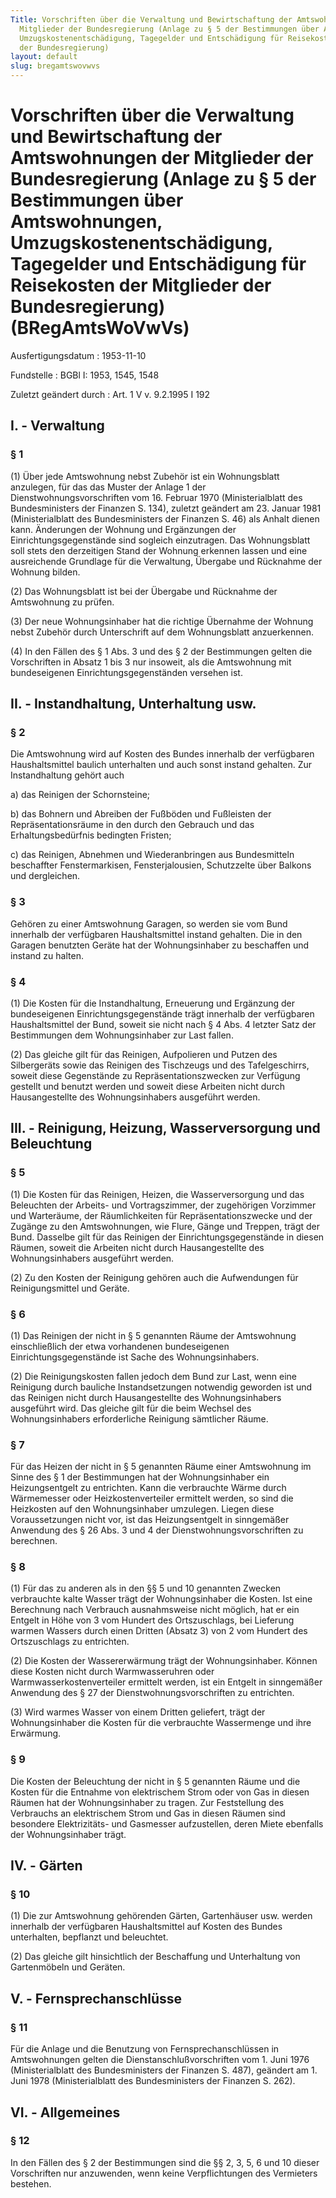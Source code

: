 ```yaml
---
Title: Vorschriften über die Verwaltung und Bewirtschaftung der Amtswohnungen der
  Mitglieder der Bundesregierung (Anlage zu § 5 der Bestimmungen über Amtswohnungen,
  Umzugskostenentschädigung, Tagegelder und Entschädigung für Reisekosten der Mitglieder
  der Bundesregierung)
layout: default
slug: bregamtswovwvs
---
```


# Vorschriften über die Verwaltung und Bewirtschaftung der Amtswohnungen der Mitglieder der Bundesregierung (Anlage zu § 5 der Bestimmungen über Amtswohnungen, Umzugskostenentschädigung, Tagegelder und Entschädigung für Reisekosten der Mitglieder der Bundesregierung) (BRegAmtsWoVwVs)

Ausfertigungsdatum
:   1953-11-10

Fundstelle
:   BGBl I: 1953, 1545, 1548

Zuletzt geändert durch
:   Art. 1 V v. 9.2.1995 I 192


## I. - Verwaltung



### § 1

(1) Über jede Amtswohnung nebst Zubehör ist ein Wohnungsblatt
anzulegen, für das das Muster der Anlage 1 der
Dienstwohnungsvorschriften vom 16. Februar 1970 (Ministerialblatt des
Bundesministers der Finanzen S. 134), zuletzt geändert am 23. Januar
1981 (Ministerialblatt des Bundesministers der Finanzen S. 46) als
Anhalt dienen kann. Änderungen der Wohnung und Ergänzungen der
Einrichtungsgegenstände sind sogleich einzutragen. Das Wohnungsblatt
soll stets den derzeitigen Stand der Wohnung erkennen lassen und eine
ausreichende Grundlage für die Verwaltung, Übergabe und Rücknahme der
Wohnung bilden.

(2) Das Wohnungsblatt ist bei der Übergabe und Rücknahme der
Amtswohnung zu prüfen.

(3) Der neue Wohnungsinhaber hat die richtige Übernahme der Wohnung
nebst Zubehör durch Unterschrift auf dem Wohnungsblatt anzuerkennen.

(4) In den Fällen des § 1 Abs. 3 und des § 2 der Bestimmungen gelten
die Vorschriften in Absatz 1 bis 3 nur insoweit, als die Amtswohnung
mit bundeseigenen Einrichtungsgegenständen versehen ist.


## II. - Instandhaltung, Unterhaltung usw.



### § 2

Die Amtswohnung wird auf Kosten des Bundes innerhalb der verfügbaren
Haushaltsmittel baulich unterhalten und auch sonst instand gehalten.
Zur Instandhaltung gehört auch

a)  das Reinigen der Schornsteine;


b)  das Bohnern und Abreiben der Fußböden und Fußleisten der
    Repräsentationsräume in den durch den Gebrauch und das
    Erhaltungsbedürfnis bedingten Fristen;


c)  das Reinigen, Abnehmen und Wiederanbringen aus Bundesmitteln
    beschaffter Fenstermarkisen, Fensterjalousien, Schutzzelte über
    Balkons und dergleichen.





### § 3

Gehören zu einer Amtswohnung Garagen, so werden sie vom Bund innerhalb
der verfügbaren Haushaltsmittel instand gehalten. Die in den Garagen
benutzten Geräte hat der Wohnungsinhaber zu beschaffen und instand zu
halten.


### § 4

(1) Die Kosten für die Instandhaltung, Erneuerung und Ergänzung der
bundeseigenen Einrichtungsgegenstände trägt innerhalb der verfügbaren
Haushaltsmittel der Bund, soweit sie nicht nach § 4 Abs. 4 letzter
Satz der Bestimmungen dem Wohnungsinhaber zur Last fallen.

(2) Das gleiche gilt für das Reinigen, Aufpolieren und Putzen des
Silbergeräts sowie das Reinigen des Tischzeugs und des Tafelgeschirrs,
soweit diese Gegenstände zu Repräsentationszwecken zur Verfügung
gestellt und benutzt werden und soweit diese Arbeiten nicht durch
Hausangestellte des Wohnungsinhabers ausgeführt werden.


## III. - Reinigung, Heizung, Wasserversorgung und Beleuchtung



### § 5

(1) Die Kosten für das Reinigen, Heizen, die Wasserversorgung und das
Beleuchten der Arbeits- und Vortragszimmer, der zugehörigen Vorzimmer
und Warteräume, der Räumlichkeiten für Repräsentationszwecke und der
Zugänge zu den Amtswohnungen, wie Flure, Gänge und Treppen, trägt der
Bund. Dasselbe gilt für das Reinigen der Einrichtungsgegenstände in
diesen Räumen, soweit die Arbeiten nicht durch Hausangestellte des
Wohnungsinhabers ausgeführt werden.

(2) Zu den Kosten der Reinigung gehören auch die Aufwendungen für
Reinigungsmittel und Geräte.


### § 6

(1) Das Reinigen der nicht in § 5 genannten Räume der Amtswohnung
einschließlich der etwa vorhandenen bundeseigenen
Einrichtungsgegenstände ist Sache des Wohnungsinhabers.

(2) Die Reinigungskosten fallen jedoch dem Bund zur Last, wenn eine
Reinigung durch bauliche Instandsetzungen notwendig geworden ist und
das Reinigen nicht durch Hausangestellte des Wohnungsinhabers
ausgeführt wird. Das gleiche gilt für die beim Wechsel des
Wohnungsinhabers erforderliche Reinigung sämtlicher Räume.


### § 7

Für das Heizen der nicht in § 5 genannten Räume einer Amtswohnung im
Sinne des § 1 der Bestimmungen hat der Wohnungsinhaber ein
Heizungsentgelt zu entrichten. Kann die verbrauchte Wärme durch
Wärmemesser oder Heizkostenverteiler ermittelt werden, so sind die
Heizkosten auf den Wohnungsinhaber umzulegen. Liegen diese
Voraussetzungen nicht vor, ist das Heizungsentgelt in sinngemäßer
Anwendung des § 26 Abs. 3 und 4 der Dienstwohnungsvorschriften zu
berechnen.


### § 8

(1) Für das zu anderen als in den §§ 5 und 10 genannten Zwecken
verbrauchte kalte Wasser trägt der Wohnungsinhaber die Kosten. Ist
eine Berechnung nach Verbrauch ausnahmsweise nicht möglich, hat er ein
Entgelt in Höhe von 3 vom Hundert des Ortszuschlags, bei Lieferung
warmen Wassers durch einen Dritten (Absatz 3) von 2 vom Hundert des
Ortszuschlags zu entrichten.

(2) Die Kosten der Wassererwärmung trägt der Wohnungsinhaber. Können
diese Kosten nicht durch Warmwasseruhren oder
Warmwasserkostenverteiler ermittelt werden, ist ein Entgelt in
sinngemäßer Anwendung des § 27 der Dienstwohnungsvorschriften zu
entrichten.

(3) Wird warmes Wasser von einem Dritten geliefert, trägt der
Wohnungsinhaber die Kosten für die verbrauchte Wassermenge und ihre
Erwärmung.


### § 9

Die Kosten der Beleuchtung der nicht in § 5 genannten Räume und die
Kosten für die Entnahme von elektrischem Strom oder von Gas in diesen
Räumen hat der Wohnungsinhaber zu tragen. Zur Feststellung des
Verbrauchs an elektrischem Strom und Gas in diesen Räumen sind
besondere Elektrizitäts- und Gasmesser aufzustellen, deren Miete
ebenfalls der Wohnungsinhaber trägt.


## IV. - Gärten



### § 10

(1) Die zur Amtswohnung gehörenden Gärten, Gartenhäuser usw. werden
innerhalb der verfügbaren Haushaltsmittel auf Kosten des Bundes
unterhalten, bepflanzt und beleuchtet.

(2) Das gleiche gilt hinsichtlich der Beschaffung und Unterhaltung von
Gartenmöbeln und Geräten.


## V. - Fernsprechanschlüsse



### § 11

Für die Anlage und die Benutzung von Fernsprechanschlüssen in
Amtswohnungen gelten die Dienstanschlußvorschriften vom 1. Juni 1976
(Ministerialblatt des Bundesministers der Finanzen S. 487), geändert
am 1. Juni 1978 (Ministerialblatt des Bundesministers der Finanzen S.
262).


## VI. - Allgemeines



### § 12

In den Fällen des § 2 der Bestimmungen sind die §§ 2, 3, 5, 6 und 10
dieser Vorschriften nur anzuwenden, wenn keine Verpflichtungen des
Vermieters bestehen.

